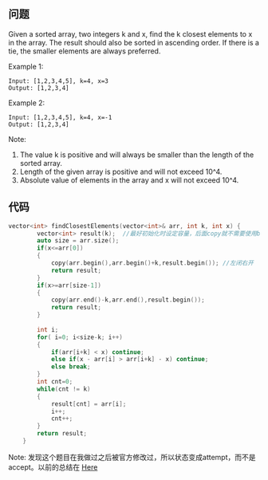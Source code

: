 ## 问题
Given a sorted array, two integers k and x, find the k closest elements to x in the array. The result should also be sorted in ascending order. If there is a tie, the smaller elements are always preferred.

Example 1:
```
Input: [1,2,3,4,5], k=4, x=3
Output: [1,2,3,4]
```
Example 2:
```
Input: [1,2,3,4,5], k=4, x=-1
Output: [1,2,3,4]
```
Note:
1. The value k is positive and will always be smaller than the length of the sorted array.
2. Length of the given array is positive and will not exceed 10^4.
3. Absolute value of elements in the array and x will not exceed 10^4.

## 代码
```C++
vector<int> findClosestElements(vector<int>& arr, int k, int x) {
        vector<int> result(k);  //最好初始化时设定容量，后面copy就不需要使用back_inserter了
        auto size = arr.size();
        if(x<=arr[0]) 
        {
            copy(arr.begin(),arr.begin()+k,result.begin()); //左闭右开
            return result;
        }
        if(x>=arr[size-1])
        {
            copy(arr.end()-k,arr.end(),result.begin());
            return result;
        }
        
        int i;
        for( i=0; i<size-k; i++)
        {
            if(arr[i+k] < x) continue;
            else if(x - arr[i] > arr[i+k] - x) continue;
            else break;
        }
        int cnt=0;
        while(cnt != k)
        {
            result[cnt] = arr[i];
            i++;
            cnt++;
        }
        return result;
    }
```

Note:
  发现这个题目在我做过之后被官方修改过，所以状态变成attempt，而不是accept。以前的总结在 [Here](https://github.com/ByteChen/learn-CPP/blob/master/LeetCode%20Summary/medium-658.%20Find%20K%20Closest%20Elements.md)
  
